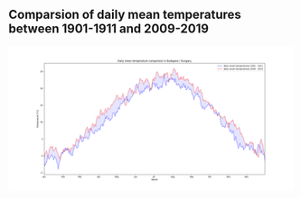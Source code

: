 ## Comparsion of daily mean temperatures between 1901-1911 and 2009-2019

![Daily mean temperature comparison in Budapest / Hungary](Figure_1.png)